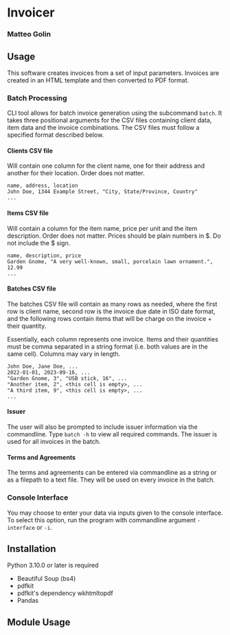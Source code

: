 # Invoicer
### Matteo Golin

## Usage
This software creates invoices from a set of input parameters. Invoices are created in an HTML template and then 
converted to PDF format.

### Batch Processing
CLI tool allows for batch invoice generation using the subcommand `batch`. It takes three positional arguments for the
CSV files containing client data, item data and the invoice combinations. The CSV files must follow a specified format
described below.

#### Clients CSV file
Will contain one column for the client name, one for their address and another for their location. Order does not 
matter.
```
name, address, location
John Doe, 1344 Example Street, "City, State/Province, Country"
...
```

#### Items CSV file
Will contain a column for the item name, price per unit and the item description. Order does not matter. Prices should be plain numbers in $. Do not include the $ sign.
```
name, description, price
Garden Gnome, "A very well-known, small, porcelain lawn ornament.", 12.99
...
```

#### Batches CSV file
The batches CSV file will contain as many rows as needed, where the first row is client name, second row is the invoice
due date in ISO date format, and the following rows contain items that will be charge on the invoice + their quantity.

Essentially, each column represents one invoice. Items and their quantities must be comma separated in a string format
(i.e. both values are in the same cell). Columns may vary in length.
```
John Doe, Jane Doe, ...
2022-01-01, 2023-09-16, ...
"Garden Gnome, 3", "USB stick, 16", ...
"Another item, 2", <this cell is empty>, ...
"A third item, 9", <this cell is empty>, ...
...
```

#### Issuer
The user will also be prompted to include issuer information via the commandline. Type `batch -h` to view all required
commands. The issuer is used for all invoices in the batch.

#### Terms and Agreements
The terms and agreements can be entered via commandline as a string or as a filepath to a text file. They will be used
on every invoice in the batch.

### Console Interface
You may choose to enter your data via inputs given to the console interface. To select this option, run the program with
commandline argument `-interface` or `-i`.

## Installation
Python 3.10.0 or later is required

- Beautiful Soup (bs4)
- pdfkit
- pdfkit's dependency wkhtmltopdf
- Pandas

## Module Usage
